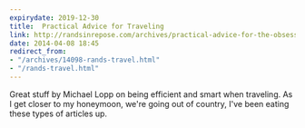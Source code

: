 ```yaml
---
expirydate: 2019-12-30
title:  Practical Advice for Traveling
link: http://randsinrepose.com/archives/practical-advice-for-the-obsessive-compulsive-traveler/
date: 2014-04-08 18:45
redirect_from:
- "/archives/14098-rands-travel.html"
- "/rands-travel.html"
---
```



Great stuff by Michael Lopp on being efficient and smart when traveling. As I get closer to my honeymoon, we're going out of country, I've been eating these types of articles up. 
